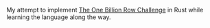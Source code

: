 My attempt to implement [The One Billion Row Challenge](https://github.com/gunnarmorling/1brc) in Rust while
learning the language along the way.